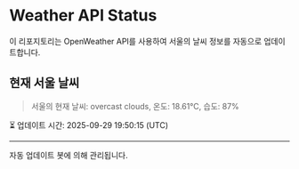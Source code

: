 
# Weather API Status

이 리포지토리는 OpenWeather API를 사용하여 서울의 날씨 정보를 자동으로 업데이트합니다.

## 현재 서울 날씨
> 서울의 현재 날씨: overcast clouds, 온도: 18.61°C, 습도: 87%

⏳ 업데이트 시간: 2025-09-29 19:50:15 (UTC)

---
자동 업데이트 봇에 의해 관리됩니다.
